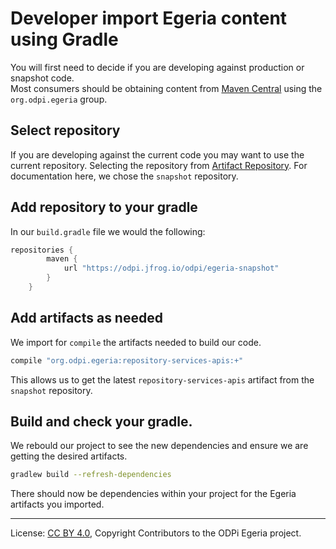 <!-- SPDX-License-Identifier: CC-BY-4.0 -->
<!-- Copyright Contributors to the ODPi Egeria project. -->

# Developer import Egeria content using Gradle

You will first need to decide if you are developing against production or snapshot code.  
Most consumers should be obtaining content from [Maven Central](https://search.maven.org) 
using the `org.odpi.egeria` group. 

## Select repository

If you are developing against the current code you may want to use the current repository.  Selecting the repository from [Artifact Repository](https://odpi.jfrog.io/odpi/egeria-snapshot).  For documentation 
here, we chose the ```snapshot``` repository. 

## Add repository to your gradle

In our ```build.gradle``` file we would the following: 

```groovy
repositories {
        maven {
            url "https://odpi.jfrog.io/odpi/egeria-snapshot"
        }
    }
```

## Add artifacts as needed

We import for ```compile``` the artifacts needed to build our code.

```sh
compile "org.odpi.egeria:repository-services-apis:+"
```

This allows us to get the latest ```repository-services-apis``` artifact from the ```snapshot``` repository. 

## Build and check your gradle. 

We rebould our project to see the new dependencies and ensure we are getting the desired artifacts.

```sh
gradlew build --refresh-dependencies
```

There should now be dependencies within your project for the Egeria artifacts you imported.



----
License: [CC BY 4.0](https://creativecommons.org/licenses/by/4.0/),
Copyright Contributors to the ODPi Egeria project.
